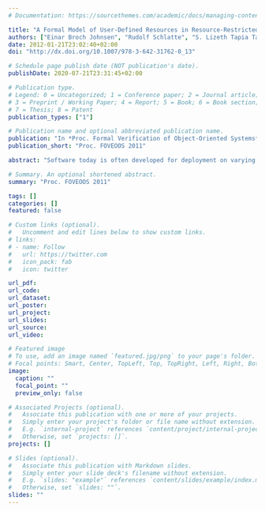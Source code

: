 ```yaml
---
# Documentation: https://sourcethemes.com/academic/docs/managing-content/

title: "A Formal Model of User-Defined Resources in Resource-Restricted Deployment Scenarios"
authors: ["Einar Broch Johnsen", "Rudolf Schlatte", "S. Lizeth Tapia Tarifa"]
date: 2012-01-21T23:02:40+02:00
doi: "http://dx.doi.org/10.1007/978-3-642-31762-0_13"

# Schedule page publish date (NOT publication's date).
publishDate: 2020-07-21T23:31:45+02:00

# Publication type.
# Legend: 0 = Uncategorized; 1 = Conference paper; 2 = Journal article;
# 3 = Preprint / Working Paper; 4 = Report; 5 = Book; 6 = Book section;
# 7 = Thesis; 8 = Patent
publication_types: ["1"]

# Publication name and optional abbreviated publication name.
publication: "In *Proc. Formal Verification of Object-Oriented Systems* (FoVeOOS 2011). LNCS 7421. © Springer 2012."
publication_short: "Proc. FOVEOOS 2011"

abstract: "Software today is often developed for deployment on varying architectures. In order to model and analyze the consequences of such deployment choices at an early stage in software development, it seems desirable to capture aspects of low-level deployment concerns in high-level models. In this paper, we propose an integration of a generic cost model for resource consumption with deployment components in Timed ABS, an abstract behavioral specification language for executable object-oriented models. The actual cost model may be user-defined and specified by means of annotations in the executable Timed ABS model, and can be used to capture specific resource requirements such as processing capacity or memory usage. Architectural variations are specified by resource-restricted deployment scenarios with different capacities. For this purpose, the models have deployment components which are parametric in their assigned resources. The approach is demonstrated on an example of multimedia processing servers with a user-defined cost model for memory usage. We use our simulation tool to analyze deadline misses for given usage and deployment scenarios."

# Summary. An optional shortened abstract.
summary: "Proc. FOVEOOS 2011"

tags: []
categories: []
featured: false

# Custom links (optional).
#   Uncomment and edit lines below to show custom links.
# links:
# - name: Follow
#   url: https://twitter.com
#   icon_pack: fab
#   icon: twitter

url_pdf:
url_code:
url_dataset:
url_poster:
url_project:
url_slides:
url_source:
url_video:

# Featured image
# To use, add an image named `featured.jpg/png` to your page's folder. 
# Focal points: Smart, Center, TopLeft, Top, TopRight, Left, Right, BottomLeft, Bottom, BottomRight.
image:
  caption: ""
  focal_point: ""
  preview_only: false

# Associated Projects (optional).
#   Associate this publication with one or more of your projects.
#   Simply enter your project's folder or file name without extension.
#   E.g. `internal-project` references `content/project/internal-project/index.md`.
#   Otherwise, set `projects: []`.
projects: []

# Slides (optional).
#   Associate this publication with Markdown slides.
#   Simply enter your slide deck's filename without extension.
#   E.g. `slides: "example"` references `content/slides/example/index.md`.
#   Otherwise, set `slides: ""`.
slides: ""
---
```

